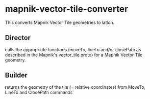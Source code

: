 mapnik-vector-tile-converter
============================

This converts Mapnik Vector Tile geometries to latlon.

Director
--------
calls the appropriate functions (moveTo, lineTo and/or closePath as described in the Mapnik's vector_tile.proto) for a Mapnik Vector Tile geometry.

Builder
-------
returns the geometry of the tile (= relative coordinates) from MoveTo, LineTo and ClosePath commands
